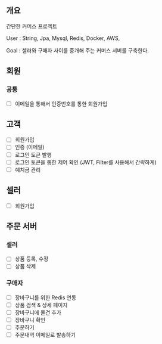 ## 개요
간단한 커머스 프로젝트

User : String, Jpa, Mysql, Redis, Docker, AWS,

Goal : 셀러와 구매자 사이를 중개해 주는 커머스 서버를 구축한다.

## 회원
### 공통
- [ ]  이메일을 통해서 인증번호를 통한 회원가입

## 고객
- [ ]  회원가입
- [ ]  인증 (이메일)
- [ ]  로그인 토큰 발행
- [ ]  로그인 토큰을 통한 제어 확인 (JWT, Filter를 사용해서 간략하게)
- [ ]  예치금 관리

## 셀러
- [ ]  회원가입

## 주문 서버

### 셀러
- [ ]  상품 등록, 수정
- [ ]  상품 삭제

### 구매자
- [ ]  장바구니를 위한 Redis 연동
- [ ]  상품 검색 & 상세 페이지
- [ ]  장바구니에 물건 추가
- [ ]  장바구니 확인
- [ ]  주문하기
- [ ]  주문내역 이메일로 발송하기
